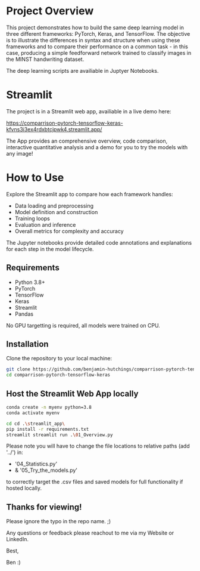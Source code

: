 # Project Overview

This project demonstrates how to build the same deep learning model in three different frameworks: PyTorch, Keras, and TensorFlow. The objective is to illustrate the differences in syntax and structure when using these frameworks and to compare their performance on a common task - in this case, producing a simple feedforward network trained to classify images in the MINST handwriting dataset.

The deep learning scripts are availiable in Juptyer Notebooks.

# Streamlit

The project is in a Streamlit web app, availiable in a live demo here:

https://comparrison-pytorch-tensorflow-keras-kfvns3i3ex4rdxbtcjpwk4.streamlit.app/

The App provides an comprehensive overview, code comparison, interactive quantitative analysis and a demo for you to try the models with any image!

# How to Use

Explore the Streamlit app to compare how each framework handles:

- Data loading and preprocessing
- Model definition and construction
- Training loops
- Evaluation and inference
- Overall metrics for complexity and accuracy

The Jupyter notebooks provide detailed code annotations and explanations for each step in the model lifecycle.

## Requirements

- Python 3.8+
- PyTorch
- TensorFlow
- Keras
- Streamlit
- Pandas

No GPU targetting is required, all models were trained on CPU.

## Installation

Clone the repository to your local machine:

```bash
git clone https://github.com/benjamin-hutchings/comparrison-pytorch-tensorflow-keras.git
cd comparrison-pytorch-tensorflow-keras

```

## Host the Streamlit Web App locally

```bash
conda create -n myenv python=3.8
conda activate myenv

cd cd .\streamlit_app\
pip install -r requirements.txt
streamlit streamlit run .\01_Overview.py
```

Please note you will have to change the file locations to relative paths (add '../') in:

- '04_Statistics.py'
- & '05_Try_the_models.py'

to correctly target the .csv files and saved models for full functionality if hosted locally.

## Thanks for viewing!

Please ignore the typo in the repo name. ;)

Any questions or feedback please reachout to me via my Website or LinkedIn.

Best,

Ben :)


